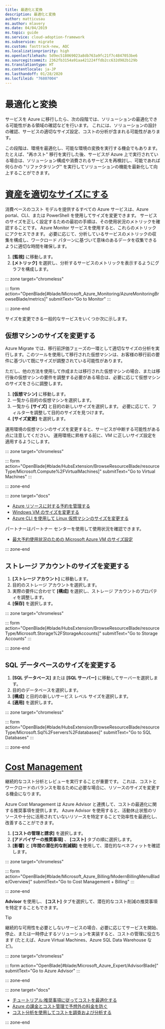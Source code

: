 ```yaml
---
title: 最適化と変換
description: 最適化と変換
author: matticusau
ms.author: mlavery
ms.date: 04/04/2019
ms.topic: guide
ms.service: cloud-adoption-framework
ms.subservice: migrate
ms.custom: fasttrack-new, AQC
ms.localizationpriority: high
ms.openlocfilehash: 5d9ec518069023a8db763a9fc21f7c4847053be6
ms.sourcegitcommit: 2362fb3154a91aa421224ffdb2cc632d982b129b
ms.translationtype: HT
ms.contentlocale: ja-JP
ms.lasthandoff: 01/28/2020
ms.locfileid: "76807004"
---
```

# <a name="optimize-and-transform"></a>最適化と変換

サービスを Azure に移行したら、次の段階では、ソリューションの最適化できる可能性がある領域の確認などを行います。 これには、ソリューションの設計の確認、サービスの適切なサイズ設定、コストの分析が含まれる可能性があります。

この段階は、環境を最適化し、可能な環境の変換を実行する機会でもあります。 たとえば、"再ホスト" 移行を実行した後、サービスが Azure 上で実行されている場合は、ソリューション構成や消費されるサービスを再検討し、可能であれば何らかの "リファクタリング" を実行してソリューションの機能を最新化して向上することができます。

# <a name="right-size-assetstaboptimize"></a>[資産を適切なサイズにする](#tab/optimize)

消費ベースのコスト モデルを提供するすべての Azure サービスは、Azure portal、CLI、または PowerShell を使用してサイズを変更できます。 サービスのサイズを正しく設定するための最初の手順は、その使用状況のメトリックを確認することです。 Azure Monitor サービスを使用すると、これらのメトリックにアクセスできます。 必要に応じて、分析しているサービスのメトリックの収集を構成し、ワークロード パターンに基づいて意味のあるデータを収集できるように適切な時間を確保します。

1. **[監視]** に移動します。
1. **[メトリック]** を選択し、分析するサービスのメトリックを表示するようにグラフを構成します。

::: zone target="chromeless"

::: form action="OpenBlade[#blade/Microsoft_Azure_Monitoring/AzureMonitoringBrowseBlade/metrics]" submitText="Go to Monitor" :::

::: zone-end

サイズを変更できる一般的なサービスをいくつか次に示します。

## <a name="resize-a-virtual-machine"></a>仮想マシンのサイズを変更する

Azure Migrate では、移行前評価フェーズの一環として適切なサイズの分析を実行します。このツールを使用して移行された仮想マシンは、お客様の移行前の要件に基づいて既にサイズが調整されている可能性があります。

ただし、他の方法を使用して作成または移行された仮想マシンの場合、または移行後の仮想マシンの要件を調整する必要がある場合は、必要に応じて仮想マシンのサイズをさらに調整します。

1. **[仮想マシン]** に移動します。
1. 一覧から目的の仮想マシンを選択します。
1. 一覧から **[サイズ]** と目的の新しいサイズを選択します。 必要に応じて、フィルターを調整して目的のサイズを見つけます。
1. **[サイズ変更]** を選択します。

運用環境の仮想マシンのサイズを変更すると、サービスが中断する可能性がある点に注意してください。 運用環境に昇格する前に、VM に正しいサイズ設定を適用するようにします。


::: zone target="chromeless"

::: form action="OpenBlade[#blade/HubsExtension/BrowseResourceBlade/resourceType/Microsoft.Compute%2FVirtualMachines]" submitText="Go to Virtual Machines" :::

::: zone-end

::: zone target="docs"

- [Azure リソースに対する予約を管理する](https://docs.microsoft.com/azure/billing/billing-manage-reserved-vm-instance)
- [Windows VM のサイズを変更する](https://docs.microsoft.com/azure/virtual-machines/windows/resize-vm)
- [Azure CLI を使用して Linux 仮想マシンのサイズを変更する](https://docs.microsoft.com/azure/virtual-machines/linux/change-vm-size)

パートナーはパートナー センターを使用して使用状況を確認できます。

- [最大予約使用状況のための Microsoft Azure VM のサイズ設定](https://docs.microsoft.com/partner-center/azure-usage)

::: zone-end

## <a name="resize-a-storage-account"></a>ストレージ アカウントのサイズを変更する

1. **[ストレージ アカウント]** に移動します。
1. 目的のストレージ アカウントを選択します。
1. 実際の要件に合わせて **[構成]** を選択し、ストレージ アカウントのプロパティを調整します。
1. **[保存]** を選択します。

::: zone target="chromeless"

::: form action="OpenBlade[#blade/HubsExtension/BrowseResourceBlade/resourceType/Microsoft.Storage%2FStorageAccounts]" submitText="Go to Storage Accounts" :::

::: zone-end

## <a name="resize-a-sql-database"></a>SQL データベースのサイズを変更する

1. **[SQL データベース]** または **[SQL サーバー]** に移動してサーバーを選択します。
1. 目的のデータベースを選択します。
1. **[構成]** と目的の新しいサービス レベル サイズを選択します。
1. **[適用]** を選択します。

::: zone target="chromeless"

::: form action="OpenBlade[#blade/HubsExtension/BrowseResourceBlade/resourceType/Microsoft.Sql%2Fservers%2Fdatabases]" submitText="Go to SQL Databases" :::

::: zone-end

# <a name="cost-managementtabmanagecost"></a>[Cost Management](#tab/ManageCost)

継続的なコスト分析とレビューを実行することが重要です。 これは、コストとワークロードのバランスを取るために必要な場合に、リソースのサイズを変更する機会になります。

Azure Cost Management は Azure Advisor と連携して、コストの最適化に関する推奨事項を提供します。 Azure Advisor を使用すると、活動休止状態のリソースや十分に活用されていないリソースを特定することで効率性を最適化し、改善することができます。

1. **[コストの管理と請求]** を選択します。
1. **[アドバイザーの推奨事項]** 、 **[コスト]** タブの順に選択します。
1. **[影響]** と **[年間の潜在的な削減額]** を使用して、潜在的なベネフィットを確認します。

::: zone target="chromeless"

::: form action="OpenBlade[#blade/Microsoft_Azure_Billing/ModernBillingMenuBlade/Overview]" submitText="Go to Cost Management + Billing" :::

::: zone-end

**Advisor** を使用し、 **[コスト]** タブを選択して、潜在的なコスト削減の推奨事項を特定することもできます。

> [!TIP]
> 継続的な可用性を必要としないサービスの場合、必要に応じてサービスを開始、停止、または一時停止するソリューションを実装すると、コストの管理に役立ちます (たとえば、Azure Virtual Machines、Azure SQL Data Warehouse など)。
>

::: zone target="chromeless"

::: form action="OpenBlade[#blade/Microsoft_Azure_Expert/AdvisorBlade]" submitText="Go to Azure Advisor" :::

::: zone-end

::: zone target="docs"

- [チュートリアル:推奨事項に従ってコストを最適化する](https://docs.microsoft.com/azure/cost-management/tutorial-acm-opt-recommendations)
- [Azure の課金とコスト管理で予想外の料金を防ぐ](https://docs.microsoft.com/azure/billing/billing-getting-started)
- [コスト分析を使用してコストを調査および分析する](https://docs.microsoft.com/azure/cost-management/quick-acm-cost-analysis)

::: zone-end

